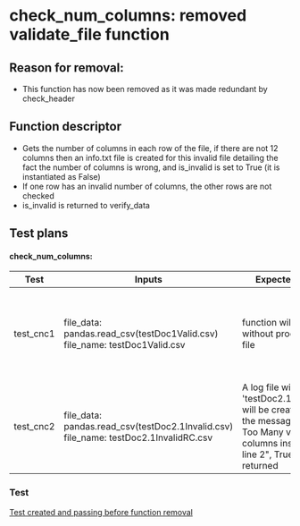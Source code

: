 # check_num_columns: removed validate_file function

## Reason for removal:
-   This function has now been removed as it was made redundant by check_header

## Function descriptor
-	Gets the number of columns in each row of the file, if there are not 12 columns then an info.txt file is created for this invalid file detailing the fact the number of columns is wrong, and is_invalid is set to True (it is instantiated as False)
-   If one row has an invalid number of columns, the other rows are not checked
-   is_invalid is returned to verify_data

## Test plans
#### check_num_columns:

|Test|Inputs|Expected Outcome| pass/fail | links |
|----|------|----------------|-----------|-------|
| test_cnc1 |file_data: pandas.read_csv(testDoc1Valid.csv)<br>file_name: testDoc1Valid.csv | function will return False without producing a log file| Passes 12/08/2022 | [Tested code](https://github.com/AnnaD2022/QA-FTP-Project/blob/main/validate_file.py) <br><br>  [Tested document](https://github.com/AnnaD2022/QA-FTP-Project/blob/main/testDoc1Valid.csv) <br><br>  [Unit test file](https://github.com/AnnaD2022/QA-FTP-Project/blob/main/tests/redundant_tests/test_num_columns.py)|
| test_cnc2 | file_data: pandas.read_csv(testDoc2.1Invalid.csv)<br>file_name: testDoc2.1InvalidRC.csv |A log file with the title 'testDoc2.1Invalid_log.txt' will be created containing the message "Error 600 - Too Many values - 11 columns instead of 10 on line 2", True will be returned| Passes 12/08/2022 | [Tested code](https://github.com/AnnaD2022/QA-FTP-Project/blob/main/validate_file.py) <br><br>  [Tested document](https://github.com/AnnaD2022/QA-FTP-Project/blob/main/testDoc2.1Invalid.csv) <br><br> [Unit test file](https://github.com/AnnaD2022/QA-FTP-Project/blob/main/tests/redundant_tests/test_num_columns.py)|

### Test
[Test created and passing before function removal](https://github.com/AnnaD2022/QA-FTP-Project/blob/main/tests/redundant_tests/test_num_columns.py)